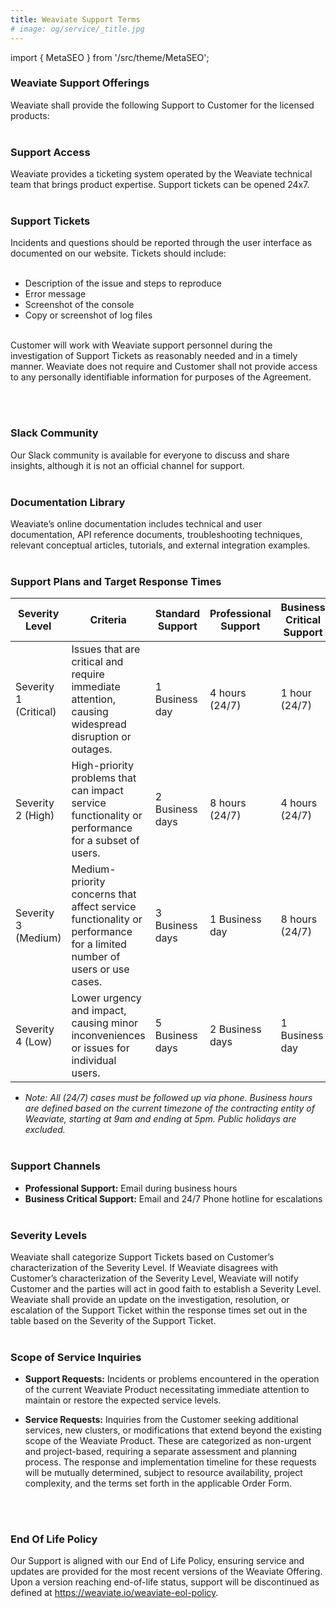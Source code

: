 ```yaml
---
title: Weaviate Support Terms
# image: og/service/_title.jpg
---
```


import { MetaSEO } from '/src/theme/MetaSEO';

<MetaSEO img="og/service/_title.jpg" />

<div className="support-page">


### **Weaviate Support Offerings**

Weaviate shall provide the following Support to Customer for the licensed products:
<br></br>

### **Support Access**

Weaviate provides a ticketing system operated by the Weaviate technical team that brings product expertise. Support tickets can be opened 24x7.
<br></br>

### **Support Tickets**

Incidents and questions should be reported through the user interface as documented on our website. Tickets should include:
  <br></br>

- Description of the issue and steps to reproduce
- Error message
- Screenshot of the console
- Copy or screenshot of log files
<br></br>


Customer will work with Weaviate support personnel during the investigation of Support Tickets as reasonably needed and in a timely manner. Weaviate does not require and Customer shall not provide access to any personally identifiable information for purposes of the Agreement.

<br></br>

### **Slack Community**

Our Slack community is available for everyone to discuss and share insights, although it is not an official channel for support.
<br></br>

### **Documentation Library**

Weaviate’s online documentation includes technical and user documentation, API reference documents, troubleshooting techniques, relevant conceptual articles, tutorials, and external integration examples.
<br></br>

### **Support Plans and Target Response Times**

| Severity Level | Criteria | Standard Support | Professional Support | Business Critical Support |
|----------------|----------|------------------|----------------------|---------------------------|
| Severity 1 (Critical) | Issues that are critical and require immediate attention, causing widespread disruption or outages. | 1 Business day | 4 hours (24/7) | 1 hour (24/7) |
| Severity 2 (High) | High-priority problems that can impact service functionality or performance for a subset of users. | 2 Business days | 8 hours (24/7) | 4 hours (24/7) |
| Severity 3 (Medium) | Medium-priority concerns that affect service functionality or performance for a limited number of users or use cases. | 3 Business days | 1 Business day | 8 hours (24/7) |
| Severity 4 (Low) | Lower urgency and impact, causing minor inconveniences or issues for individual users. | 5 Business days | 2 Business days | 1 Business day |

 - *Note: All (24/7) cases must be followed up via phone. Business hours are defined based on the current timezone of the contracting entity of Weaviate, starting at 9am and ending at 5pm. Public holidays are excluded.*
<br></br>

### **Support Channels**

- **Professional Support:** Email during business hours
- **Business Critical Support:** Email and 24/7 Phone hotline for escalations
<br></br>

### **Severity Levels**

Weaviate shall categorize Support Tickets based on Customer’s characterization of the Severity Level. If Weaviate disagrees with Customer’s characterization of the Severity Level, Weaviate will notify Customer and the parties will act in good faith to establish a Severity Level. Weaviate shall provide an update on the investigation, resolution, or escalation of the Support Ticket within the response times set out in the table based on the Severity of the Support Ticket.
<br></br>

### **Scope of Service Inquiries**

 - **Support Requests:** Incidents or problems encountered in the operation of the current Weaviate Product necessitating immediate attention to maintain or restore the expected service levels.

 - **Service Requests:** Inquiries from the Customer seeking additional services, new clusters, or modifications that extend beyond the existing scope of the Weaviate Product. These are categorized as non-urgent and project-based, requiring a separate assessment and planning process. The response and implementation timeline for these requests will be mutually determined, subject to resource availability, project complexity, and the terms set forth in the applicable Order Form.

<br></br>

### **End Of Life Policy**

Our Support is aligned with our End of Life Policy, ensuring service and updates are provided for the most recent versions of the Weaviate Offering. Upon a version reaching end-of-life status, support will be discontinued as defined at https://weaviate.io/weaviate-eol-policy.


</div>
